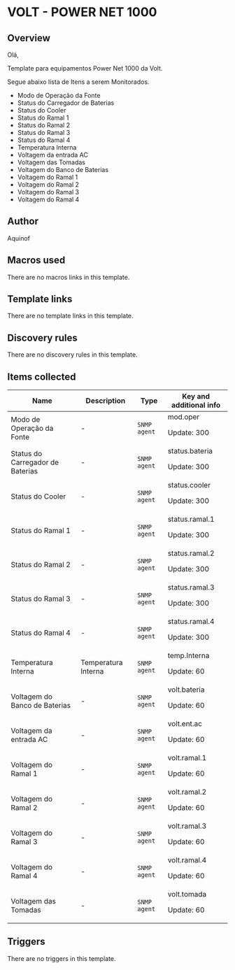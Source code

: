 # VOLT - POWER NET 1000

## Overview

Olá,


Template para equipamentos Power Net 1000 da Volt.


 


Segue abaixo lista de Itens a serem Monitorados.


 


* Modo de Operação da Fonte
* Status do Carregador de Baterias
* Status do Cooler
* Status do Ramal 1
* Status do Ramal 2
* Status do Ramal 3
* Status do Ramal 4
* Temperatura Interna
* Voltagem da entrada AC
* Voltagem das Tomadas
* Voltagem do Banco de Baterias
* Voltagem do Ramal 1
* Voltagem do Ramal 2
* Voltagem do Ramal 3
* Voltagem do Ramal 4
## Author

Aquinof

## Macros used

There are no macros links in this template.

## Template links

There are no template links in this template.

## Discovery rules

There are no discovery rules in this template.

## Items collected

|Name|Description|Type|Key and additional info|
|----|-----------|----|----|
|Modo de Operação da Fonte|<p>-</p>|`SNMP agent`|mod.oper<p>Update: 300</p>|
|Status do Carregador de Baterias|<p>-</p>|`SNMP agent`|status.bateria<p>Update: 300</p>|
|Status do Cooler|<p>-</p>|`SNMP agent`|status.cooler<p>Update: 300</p>|
|Status do Ramal 1|<p>-</p>|`SNMP agent`|status.ramal.1<p>Update: 300</p>|
|Status do Ramal 2|<p>-</p>|`SNMP agent`|status.ramal.2<p>Update: 300</p>|
|Status do Ramal 3|<p>-</p>|`SNMP agent`|status.ramal.3<p>Update: 300</p>|
|Status do Ramal 4|<p>-</p>|`SNMP agent`|status.ramal.4<p>Update: 300</p>|
|Temperatura Interna|<p>Temperatura Interna</p>|`SNMP agent`|temp.Interna<p>Update: 60</p>|
|Voltagem do Banco de Baterias|<p>-</p>|`SNMP agent`|volt.bateria<p>Update: 60</p>|
|Voltagem da entrada AC|<p>-</p>|`SNMP agent`|volt.ent.ac<p>Update: 60</p>|
|Voltagem do Ramal 1|<p>-</p>|`SNMP agent`|volt.ramal.1<p>Update: 60</p>|
|Voltagem do Ramal 2|<p>-</p>|`SNMP agent`|volt.ramal.2<p>Update: 60</p>|
|Voltagem do Ramal 3|<p>-</p>|`SNMP agent`|volt.ramal.3<p>Update: 60</p>|
|Voltagem do Ramal 4|<p>-</p>|`SNMP agent`|volt.ramal.4<p>Update: 60</p>|
|Voltagem das Tomadas|<p>-</p>|`SNMP agent`|volt.tomada<p>Update: 60</p>|
## Triggers

There are no triggers in this template.

